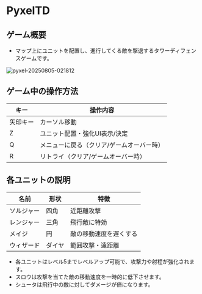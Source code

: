 # PyxelTD

## ゲーム概要

- マップ上にユニットを配置し、進行してくる敵を撃退するタワーディフェンスゲームです。

![pyxel-20250805-021812](https://github.com/user-attachments/assets/249af86b-1383-4232-a220-53466a495b7a)


## ゲーム中の操作方法

| キー         | 操作内容                       |
| ------------ | ----------------------------- |
| 矢印キー     | カーソル移動                   |
| Z            | ユニット配置・強化UI表示/決定       |
| Q            | メニューに戻る（クリア/ゲームオーバー時） |
| R            | リトライ（クリア/ゲームオーバー時）      |

## 各ユニットの説明

| 名前   | 形状    | 特徴                       |
| ------ | ------- | -------------------------- |
| ソルジャー | 四角    | 近距離攻撃         |
| レンジャー | 三角  | 飛行敵に特効   |
| メイジ | 円      | 敵の移動速度を遅くする     |
| ウィザード | ダイヤ  | 範囲攻撃・遠距離 |

- 各ユニットはレベル5までレベルアップ可能で、攻撃力や射程が強化されます。
- スロウは攻撃を当てた敵の移動速度を一時的に低下させます。
- シュータは飛行中の敵に対してダメージが倍になります。
